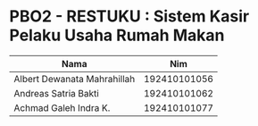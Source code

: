 # PBO2 - RESTUKU : Sistem Kasir Pelaku Usaha Rumah Makan
|Nama|Nim|
|----|---|
|Albert Dewanata Mahrahillah|192410101056|
|Andreas Satria Bakti|192410101062|
|Achmad Galeh Indra K. |192410101077|

